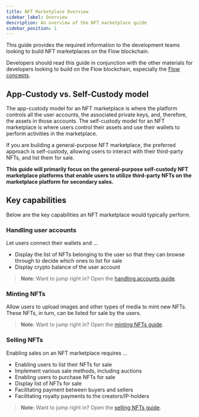 ```yaml
---
title: NFT Marketplace Overview
sidebar_label: Overview
description: An overview of the NFT marketplace guide
sidebar_position: 1
---
```


This guide provides the required information to the development teams looking to build NFT marketplaces on the Flow blockchain.

Developers should read this guide in conjunction with the other materials for developers looking to build on the Flow blockchain, especially the [Flow concepts](../../concepts/intro.md).

## App-Custody vs. Self-Custody model

The app-custody model for an NFT marketplace is where the platform controls all the user accounts, the associated private keys, and, therefore, the assets in those accounts. The self-custody model for an NFT marketplace is where users control their assets and use their wallets to perform activities in the marketplace.

If you are building a general-purpose NFT marketplace, the preferred approach is self-custody, allowing users to interact with their third-party NFTs, and list them for sale.

**This guide will primarily focus on the general-purpose self-custody NFT marketplace platforms that enable users to utilize third-party NFTs on the marketplace platform for secondary sales.**

## Key capabilities

Below are the key capabilities an NFT marketplace would typically perform.

### Handling user accounts

Let users connect their wallets and ...

- Display the list of NFTs belonging to the user so that they can browse through to decide which ones to list for sale
- Display crypto balance of the user account

> **Note**: Want to jump right in? Open the [handling accounts guide](./handling-accounts).

### Minting NFTs

Allow users to upload images and other types of media to mint new NFTs. These NFTs, in turn, can be listed for sale by the users.

> **Note**: Want to jump right in? Open the [minting NFTs guide](./minting-nfts).

### Selling NFTs

Enabling sales on an NFT marketplace requires ...

- Enabling users to list their NFTs for sale
- Implement various sale methods, including auctions
- Enabling users to purchase NFTs for sale
- Display list of NFTs for sale
- Facilitating payment between buyers and sellers
- Facilitating royalty payments to the creators/IP-holders

> **Note**: Want to jump right in? Open the [selling NFTs guide](./selling-nfts).
